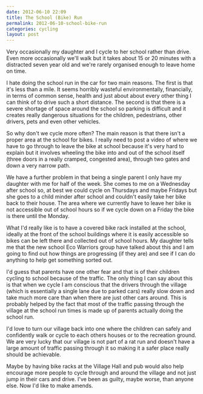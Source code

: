 ```yaml
---
date: 2012-06-10 22:09
title: The School (Bike) Run
permalink: 2012-06-10-school-bike-run
categories: cycling
layout: post
---
```


Very occasionally my daughter and I cycle to her school rather than drive. Even more occasionally we'll walk but it takes about 15 or 20 minutes with a distracted seven year old and we're rarely organised enough to leave home on time.

I hate doing the school run in the car for two main reasons. The first is that it's less than a mile. It seems horribly wasteful environmentally, financially, in terms of common sense, health and just about about every other thing I can think of to drive such a short distance. The second is that there is a severe shortage of space around the school so parking is difficult and it creates really dangerous situations for the children, pedestrians, other drivers, pets and even other vehicles.

So why don't we cycle more often? The main reason is that there isn't a proper area at the school for bikes. I really need to post a video of where we have to go through to leave the bike at school because it's very hard to explain but it involves wheeling the bike into and out of the school itself (three doors in a really cramped, congested area), through two gates and down a very narrow path.

We have a further problem in that being a single parent I only have my daughter with me for half of the week. She comes to me on a Wednesday after school so, at best we could cycle on Thursdays and maybe Fridays but she goes to a child minder after school and couldn't easily take her bike back to their house. The area where we currently have to leave her bike is not accessible out of school hours so if we cycle down on a Friday the bike is there until the Monday.

What I'd really like is to have a covered bike rack installed at the school, ideally at the front of the school buildings where it is easily accessible so bikes can be left there and collected out of school hours. My daughter tells me that the new school Eco Warriors group have talked about this and I am going to find out how things are progressing (if they are) and see if I can do anything to help get something sorted out.

I'd guess that parents have one other fear and that is of their children cycling to school because of the traffic. The only thing I can say about this is that when we cycle I am conscious that the drivers through the village (which is essentially a single lane due to parked cars) really slow down and take much more care than when there are just other cars around. This is probably helped by the fact that most of the traffic passing through the village at the school run times is made up of parents actually doing the school run.

I'd love to turn our village back into one where the children can safely and confidently walk or cycle to each others houses or to the recreation ground. We are very lucky that our village is not part of a rat run and doesn't have a large amount of traffic passing through it so making it a safer place really should be achievable.

Maybe by having bike racks at the Village Hall and pub would also help encourage more people to cycle through and around the village and not just jump in their cars and drive. I've been as guilty, maybe worse, than anyone else. Now I'd like to make amends.
